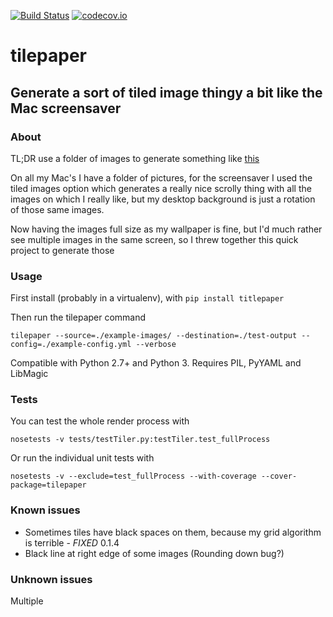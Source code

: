 [![Build Status](https://travis-ci.org/samarudge/tilepaper.svg?branch=master)](https://travis-ci.org/samarudge/tilepaper)
[![codecov.io](https://codecov.io/github/samarudge/tilepaper/coverage.svg?branch=master)](https://codecov.io/github/samarudge/tilepaper?branch=master)

# tilepaper

## Generate a sort of tiled image thingy a bit like the Mac screensaver

### About

TL;DR use a folder of images to generate something like [this](http://cl.codes.am/dcrV)

On all my Mac's I have a folder of pictures, for the screensaver I used the tiled images option which generates a really nice scrolly thing with all the images on which I really like, but my desktop background is just a rotation of those same images.

Now having the images full size as my wallpaper is fine, but I'd much rather see multiple images in the same screen, so I threw together this quick project to generate those

### Usage

First install (probably in a virtualenv), with `pip install titlepaper`

Then run the tilepaper command

    tilepaper --source=./example-images/ --destination=./test-output --config=./example-config.yml --verbose

Compatible with Python 2.7+ and Python 3. Requires PIL, PyYAML and LibMagic

### Tests

You can test the whole render process with

    nosetests -v tests/testTiler.py:testTiler.test_fullProcess

Or run the individual unit tests with

    nosetests -v --exclude=test_fullProcess --with-coverage --cover-package=tilepaper

### Known issues

 * Sometimes tiles have black spaces on them, because my grid algorithm is terrible - _FIXED_ 0.1.4
 * Black line at right edge of some images (Rounding down bug?)

### Unknown issues

Multiple
